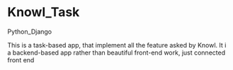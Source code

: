 # Knowl_Task
Python_Django

This is a task-based app, that implement all the feature asked by Knowl. It i a backend-based app rather than beautiful front-end work, just connected front end
